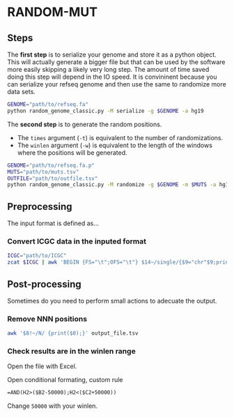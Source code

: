 # RANDOM-MUT

## Steps

The **first step** is to serialize your genome and store it as a python object.
This will actually generate a bigger file but that can be used by the software more easily  skipping a likely very long step.
The amount of time saved doing this step will depend in the IO speed.
It is convininent because you can serialize your refseq genome and then use the same to randomize more data sets.

```bash
GENOME="path/to/refseq.fa"
python random_genome_classic.py -M serialize -g $GENOME -a hg19
```

The **second step** is to generate the random positions.

* The `times` argument (`-t`) is equivalent to the number of randomizations.
* The `winlen` argument (`-w`) is equivalent to the length of the windows where the positions will be generated.

```bash
GENOME="path/to/refseq.fa.p"
MUTS="path/to/muts.tsv"
OUTFILE="path/to/outfile.tsv"
python random_genome_classic.py -M randomize -g $GENOME -m $MUTS -a hg19 -o $OUTFILE -t 50 -w 50000
```

## Preprocessing

The input format is defined as...

### Convert ICGC data in the inputed format

```bash
ICGC="path/to/ICGC"
zcat $ICGC | awk 'BEGIN {FS="\t";OFS="\t"} $14~/single/{$9="chr"$9;print($9,$10,$11,$16,$17,$12,$5);}'
```

## Post-processing

Sometimes do you need to perform small actions to adecuate the output.

### Remove NNN positions

```bash
awk '$8!~/N/ {print($0);}' output_file.tsv
```

### Check results are in the winlen range

Open the file with Excel.

Open conditional formating, custom rule

```txt
=AND(H2>($B2-50000);H2<($C2+50000))
```

Change `50000` with your winlen.
